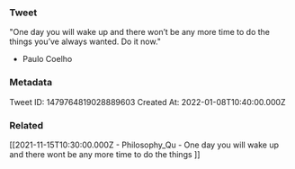 ### Tweet
"One day you will wake up and there won’t be any more time to do the things you’ve always wanted. Do it now." 

- Paulo Coelho

### Metadata
Tweet ID: 1479764819028889603
Created At: 2022-01-08T10:40:00.000Z

### Related
[[2021-11-15T10:30:00.000Z - Philosophy_Qu - One day you will wake up and there wont be any more time to do the things ]]

